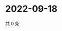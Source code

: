 # 2022-09-18

共 0 条

<!-- BEGIN WEIBO -->
<!-- 最后更新时间 Sun Sep 18 2022 01:13:30 GMT+0800 (China Standard Time) -->

<!-- END WEIBO -->
